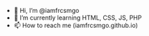 - 👋 Hi, I’m @iamfrcsmgo
- 🌱 I’m currently learning HTML, CSS, JS, PHP
- 📫 How to reach me (iamfrcsmgo.github.io)

<!---
iamfrcsmgo/iamfrcsmgo is a ✨ special ✨ repository because its `README.md` (this file) appears on your GitHub profile.
You can click the Preview link to take a look at your changes.
--->
